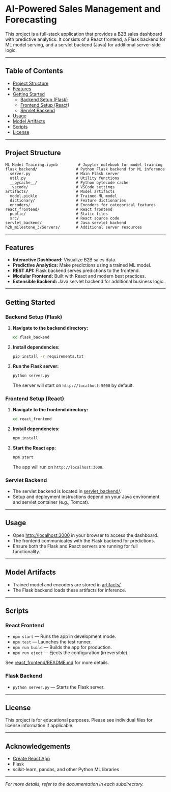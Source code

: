 # AI-Powered Sales Management and Forecasting

This project is a full-stack application that provides a B2B sales dashboard with predictive analytics. It consists of a React frontend, a Flask backend for ML model serving, and a servlet backend (Java) for additional server-side logic.

---

## Table of Contents

- [Project Structure](#project-structure)
- [Features](#features)
- [Getting Started](#getting-started)
  - [Backend Setup (Flask)](#backend-setup-flask)
  - [Frontend Setup (React)](#frontend-setup-react)
  - [Servlet Backend](#servlet-backend)
- [Usage](#usage)
- [Model Artifacts](#model-artifacts)
- [Scripts](#scripts)
- [License](#license)

---

## Project Structure

```
ML Model Training.ipynb         # Jupyter notebook for model training
flask_backend/                 # Python Flask backend for ML inference
  server.py                    # Main Flask server
  util.py                      # Utility functions
  __pycache__/                 # Python bytecode cache
  .vscode/                     # VSCode settings
artifacts/                     # Model artifacts
  model.pickle                 # Trained ML model
  dictionary/                  # Feature dictionaries
  encoders/                    # Encoders for categorical features
react_frontend/                # React frontend
  public/                      # Static files
  src/                         # React source code
servlet_backend/               # Java servlet backend
h2h_milestone_3/Servers/       # Additional server resources
```

---

## Features

- **Interactive Dashboard:** Visualize B2B sales data.
- **Predictive Analytics:** Make predictions using a trained ML model.
- **REST API:** Flask backend serves predictions to the frontend.
- **Modular Frontend:** Built with React and modern best practices.
- **Extensible Backend:** Java servlet backend for additional business logic.

---

## Getting Started

### Backend Setup (Flask)

1. **Navigate to the backend directory:**

   ```sh
   cd flask_backend
   ```

2. **Install dependencies:**

   ```sh
   pip install -r requirements.txt
   ```

3. **Run the Flask server:**

   ```sh
   python server.py
   ```

   The server will start on `http://localhost:5000` by default.

### Frontend Setup (React)

1. **Navigate to the frontend directory:**

   ```sh
   cd react_frontend
   ```

2. **Install dependencies:**

   ```sh
   npm install
   ```

3. **Start the React app:**

   ```sh
   npm start
   ```

   The app will run on `http://localhost:3000`.

### Servlet Backend

- The servlet backend is located in [servlet_backend/](servlet_backend/).
- Setup and deployment instructions depend on your Java environment and servlet container (e.g., Tomcat).

---

## Usage

- Open [http://localhost:3000](http://localhost:3000) in your browser to access the dashboard.
- The frontend communicates with the Flask backend for predictions.
- Ensure both the Flask and React servers are running for full functionality.

---

## Model Artifacts

- Trained model and encoders are stored in [artifacts/](artifacts/).
- The Flask backend loads these artifacts for inference.

---

## Scripts

### React Frontend

- `npm start` — Runs the app in development mode.
- `npm test` — Launches the test runner.
- `npm run build` — Builds the app for production.
- `npm run eject` — Ejects the configuration (irreversible).

See [react_frontend/README.md](react_frontend/README.md) for more details.

### Flask Backend

- `python server.py` — Starts the Flask server.

---

## License

This project is for educational purposes. Please see individual files for license information if applicable.

---

## Acknowledgements

- [Create React App](https://github.com/facebook/create-react-app)
- Flask
- scikit-learn, pandas, and other Python ML libraries

---

_For more details, refer to the documentation in each subdirectory._
